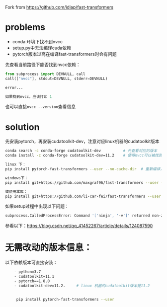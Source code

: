 Fork from
https://github.com/idiap/fast-transformers

# problems

- conda 环境下找不到nvcc
- setup.py中无法编译cuda依赖
- pytorch版本过高在编译fast-transformers时会有问题

先查看当前路径下能否找到nvcc依赖：
```python
from subprocess import DEVNULL, call
call(["nvcc"], stdout=DEVNULL, stderr=DEVNULL)

error...

如果找到nvcc，应该打印 1

```
也可以直接`nvcc --version`查看信息

# solution

先安装pytorch，再安装cudatoolkit-dev，注意对应linux机器的cudatoolkit版本

```bash
conda search -c conda-forge cudatoolkit-dev          # 先查看对应的版本
conda install -c conda-forge cudatoolkit-dev=11.2    # 使得nvcc可以被找到
```

```bash
linux 下：
pip install pytorch-fast-transformers --user --no-cache-dir  # 重新编译，不依赖缓存

windows下：
pip install git+https://github.com/maxgraf96/fast-transformers --user --no-cache-dir # windows改动

或使用本库：
pip install git+https://github.com/li-car-fei/fast-transformers --user --no-cache-dir # 编译过程改动
```

如果setup过程中出现以下问题：
```bash
subprocess.CalledProcessError: Command '['ninja', '-v']' returned non-zero exit status 1.
```
参看以下：https://blog.csdn.net/qq_41452267/article/details/124087590



# 无需改动的版本信息：

以下依赖版本可直接安装：
```bash
    - python=3.7
    - cudatoolkit=11.1
    - pytorch==1.8.0
    - cudatoolkit-dev=11.2.     # linux 机器的cudatoolkit版本是11.2
    
    
     pip install pytorch-fast-transformers --user
```
